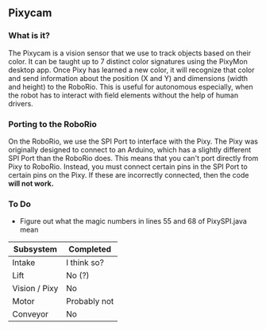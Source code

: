 ## Pixycam
### What is it?
The Pixycam is a vision sensor that we use to track objects based on their color. 
It can be taught up to 7 distinct color signatures using the PixyMon desktop app. 
Once Pixy has learned a new color, it will recognize that color and send information
about the position (X and Y) and dimensions (width and height) to the RoboRio. This 
is useful for autonomous especially, when the robot has to interact with field elements
without the help of human drivers.

### Porting to the RoboRio
On the RoboRio, we use the SPI Port to interface with the Pixy. The Pixy was originally 
designed to connect to an Arduino, which has a slightly different SPI Port than the 
RoboRio does. This means that you can't port directly from Pixy to RoboRio. Instead, you 
must connect certain pins in the SPI Port to certain pins on the Pixy. If these are incorrectly
connected, then the code **will not work.**


### To Do
* Figure out what the magic numbers in lines 55 and 68 of PixySPI.java mean

Subsystem | Completed
--- | ---
Intake | I think so?
Lift | No (?)
Vision / Pixy | No
Motor | Probably not
Conveyor | No
